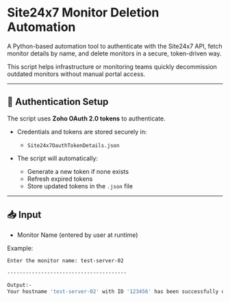 # Site24x7 Monitor Deletion Automation

A Python-based automation tool to authenticate with the Site24x7 API, fetch monitor details by name, and delete monitors in a secure, token-driven way.

This script helps infrastructure or monitoring teams quickly decommission outdated monitors without manual portal access.

---

## 🔐 Authentication Setup

The script uses **Zoho OAuth 2.0 tokens** to authenticate.

- Credentials and tokens are stored securely in:
  - `Site24x7OauthTokenDetails.json`

- The script will automatically:
  - Generate a new token if none exists
  - Refresh expired tokens
  - Store updated tokens in the `.json` file

---

## 📥 Input

- Monitor Name (entered by user at runtime)

Example:
```bash
Enter the monitor name: test-server-02

---------------------------------------

Output:-
Your hostname 'test-server-02' with ID '123456' has been successfully deleted.
